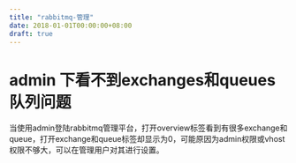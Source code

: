 ```yaml
---
title: "rabbitmq-管理"
date: 2018-01-01T00:00:00+08:00
draft: true
---
```

# admin 下看不到exchanges和queues队列问题

当使用admin登陆rabbitmq管理平台，打开overview标签看到有很多exchange和queue，打开exchange和queue标签却显示为0，可能原因为admin权限或vhost权限不够大，可以在管理用户对其进行设置。
